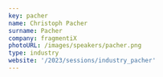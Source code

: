```yaml
---
key: pacher
name: Christoph Pacher
surname: Pacher
company: fragmentiX
photoURL: /images/speakers/pacher.png
type: industry
website: '/2023/sessions/industry_pacher'
---
```

